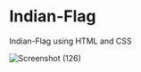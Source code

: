 # Indian-Flag
Indian-Flag using HTML and CSS

![Screenshot (126)](https://user-images.githubusercontent.com/102734212/198843874-5bc720df-0838-44d8-a2e8-502a397fe5dc.png)

